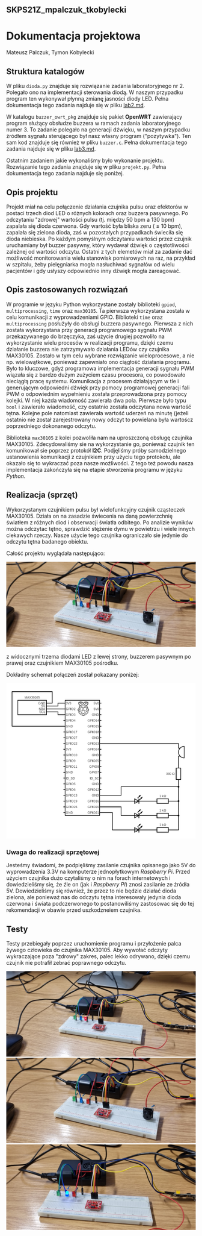 ## SKPS21Z_mpalczuk_tkobylecki

# Dokumentacja projektowa
Mateusz Palczuk, Tymon Kobylecki

## Struktura katalogów
W pliku `dioda.py` znajduje się rozwiązanie zadania laboratoryjnego nr 2.
Polegało ono na implementacji sterowania diodą.
W naszym przypadku program ten wykonywał płynną zmianę jasności diody LED.
Pełna dokumentacja tego zadania najduje się w pliku [lab2.md](lab2.md).

W katalogu `buzzer_owrt_pkg` znajduje się pakiet **OpenWRT** zawierający program służący obsłudze buzzera w ramach zadania laboratoryjnego numer 3.
To zadanie polegało na generacji dźwięku, w naszym przypadku źródłem sygnału sterującego był nasz własny program ("pozytywka").
Ten sam kod znajduje się również w pliku `buzzer.c`.
Pełna dokumentacja tego zadania najduje się w pliku [lab3.md](lab3.md).

Ostatnim zadaniem jakie wykonaliśmy było wykonanie projektu.
Rozwiązanie tego zadania znajduje się w pliku `projekt.py`.
Pełna dokumentacja tego zadania najduje się poniżej.

## Opis projektu
Projekt miał na celu połączenie działania czujnika pulsu oraz efektorów w postaci trzech diod LED o różnych kolorach oraz buzzera pasywnego.
Po odczytaniu "zdrowej" wartości pulsu (tj. między 50 bpm a 130 bpm) zapalała się dioda czerwona.
Gdy wartość była bliska zeru ( $\leqslant$ 10 bpm), zapalała się zielona dioda, zaś w pozostałych przypadkach świeciła się dioda niebieska.
Po każdym pomyślnym odczytaniu wartości przez czujnik uruchamiany był buzzer pasywny, który wydawał dźwięk o częstotliwości zależnej od wartości odczytu.
Ostatni z tych elemetów miał za zadanie dać możliwość monitorowania wielu stanowisk pomiarowych na raz, na przykład w szpitalu, żeby pielęgniarka mogła nasłuchiwać sygnałów od wielu pacjentów i gdy usłyszy odpowiednio inny dźwięk mogła zareagować.

## Opis zastosowanych rozwiązań
W programie w języku Python wykorzystane zostały biblioteki `gpiod`, `multiprocessing`, `time` oraz `max30105`.
Ta pierwsza wykorzystana została w celu komunikacji z wyprowadzeniami GPIO.
Biblioteki `time` oraz `multiprocessing` posłużyły do obsługi buzzera pasywnego.
Pierwsza z nich została wykorzystana przy generacji programowego sygnału PWM przekazywanego do brzęczyka, zaś użycie drugiej pozwoliło na wykorzystanie wielu procesów w realizacji programu, dzięki czemu działanie buzzera nie zatrzymywało działania LEDów czy czujnika MAX30105.
Zostało w tym celu wybrane rozwiązanie wieloprocesowe, a nie np. wielowątkowe, ponieważ zapewniało ono ciągłość działania programu.
Było to kluczowe, gdyż programowa implementacja generacji sygnału PWM wiązała się z bardzo dużym zużyciem czasu procesora, co powodowało nieciągłą pracę systemu.
Komunikacja z procesem działającym w tle i generującym odpowiedni dźwięk przy pomocy programowej generacji fali PWM o odpowiednim wypełnieniu została przeprowadzona przy pomocy kolejki.
W niej każda wiadomość zawierała dwa pola.
Pierwsze było typu `bool` i zawierało wiadomość, czy ostatnio została odczytana nowa wartość tętna.
Kolejne pole natomiast zawierała wartość uderzeń na minutę (jeżeli ostatnio nie został zarejestrowany nowy odczyt to powielana była wartoścz poprzedniego dokonanego odczytu.

Biblioteka `max30105` z kolei pozwoliła nam na uproszczoną obsługę czujnika MAX30105.
Zdecydowaliśmy sie na wykorzystanie go, ponieważ czujnik ten komunikował sie poprzez protokół **I2C**.
Podjęliśmy próby samodzielnego ustanowienia komunikacji z czujnikiem przy użyciu tego protokołu, ale okazało się to wykraczać poza nasze możliwości.
Z tego też powodu nasza implementacja zakończyła się na etapie stworzenia programu w języku *Python*.

## Realizacja (sprzęt)
Wykorzystanym czujnikiem pulsu był wielofunkcyjny czujnik cząsteczek MAX30105.
Działa on na zasadzie świecenia na daną powierzchnię światłem z różnych diod i obserwacji światła odbitego.
Po analizie wyników można odczytac tętno, sprawdzić stężenie dymu w powietrzu i wiele innych ciekawych rzeczy.
Nasze użycie tego czujnika ograniczało sie jedynie do odczytu tętna badanego obiektu.

Całość projektu wyglądała następująco:

![Zdjęcie poglądowe](images/zielona.jpg)

z widocznymi trzema diodami LED z lewej strony, buzzerem pasywnym po prawej oraz czujnikiem MAX30105 pośrodku.

Dokładny schemat połączeń został pokazany poniżej:

![Schemat](images/circuit.png)

### Uwaga do realizacji sprzętowej
Jesteśmy świadomi, że podpięliśmy zasilanie czujnika opisanego jako 5V do wyprowadzenia 3.3V na komputerze jednopłytkowym *Raspberry Pi*.
Przed użyciem czujnika dużo czytaliśmy o nim na forach internetowych i dowiedzieliśmy się, że źle on (jak i *Raspberry PI*) znosi zasilanie ze źródła 5V.
Dowiedzieliśmy się również, że przez to nie będzie działać dioda zielona, ale ponieważ nas do odczytu tętna interesowały jedynia dioda czerwona i świata podczerwonego to postanowiliśmy zastosowac się do tej rekomendacji w obawie przed uszkodzneiem czujnika.

## Testy
<!-- TODO dokończyć testy -->
Testy przebiegały poprzez uruchomienie programu i przyłożenie palca żywego człowieka do czujnika MAX30105. Aby wywołać odczyty wykraczające poza "zdrowy" zakres, palec lekko odrywano, dzięki czemu czujnik nie potrafił zebrać poprawnego odczytu.

![Czerwona dioda](images/czerwona.jpg)
![Zielona dioda](images/zielona.jpg)
![Niebieska dioda](images/niebieska.jpg)

